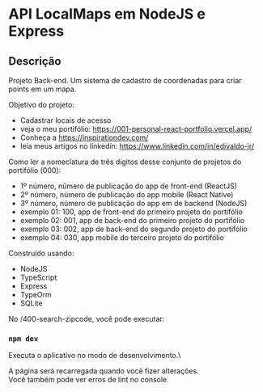 #   API LocalMaps em NodeJS e Express

## Descrição

Projeto Back-end. Um sistema de cadastro de coordenadas para criar points em um mapa.

Objetivo do projeto:

- Cadastrar locais de acesso
- veja o meu portifólio: <https://001-personal-react-portfolio.vercel.app/>
- Conheça a <https://inspirationdev.com/>
- leia meus artigos no linkedin: <https://www.linkedin.com/in/edivaldo-jr/>

Como ler a nomeclatura de três digitos desse conjunto de projetos do portifólio (000):

- 1º número, número de publicação do app de front-end (ReactJS)
- 2º número, número de publicação do app mobile (React Native)
- 3º número, número de publicação do app em de backend (NodeJS)
- exemplo 01: 100, app de front-end do primeiro projeto do portifólio
- exemplo 02: 001, app de back-end do primeiro projeto do portifólio
- exemplo 03: 002, app de back-end do segundo projeto do portifólio
- exemplo 04: 030, app mobile do terceiro projeto do portifólio

Construído usando:

- NodeJS
- TypeScript
- Express
- TypeOrm
- SQLite

No /400-search-zipcode, você pode executar:

### `npm dev`

Executa o aplicativo no modo de desenvolvimento.\

A página será recarregada quando você fizer alterações.\
Você também pode ver erros de lint no console.
